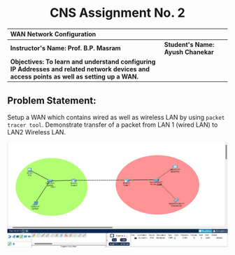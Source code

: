 <center>

# CNS Assignment No. 2

| WAN Network Configuration                                                                                                                       | <!--  -->                          |
|:------------------------------------------------------------------------------------------------------------------------------------------------|------------------------------------|
| **Instructor's Name: Prof. B.P. Masram**                                                                                                        | **Student's Name: Ayush Chanekar** |
| **Objectives: To learn and understand configuring IP Addresses and related network devices and <br>access points as well as setting up a WAN.** |                                    |

</center>


## Problem Statement:

Setup a WAN which contains wired as well as wireless LAN by using `packet tracer tool`. 
Demonstrate transfer of a packet from LAN 1 (wired LAN) to LAN2 Wireless LAN.

![alt text](image.png)

